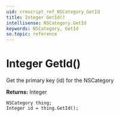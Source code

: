 ```yaml
---
uid: crmscript_ref_NSCategory_GetId
title: Integer GetId()
intellisense: NSCategory.GetId
keywords: NSCategory, GetId
so.topic: reference
---
```


# Integer GetId()

Get the primary key (id) for the NSCategory

**Returns:** Integer

```crmscript
NSCategory thing;
Integer id = thing.GetId();
```

